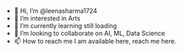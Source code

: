 - 👋 Hi, I’m @leenasharma1724
- 👀 I’m interested in Arts
- 🌱 I’m currently learning still loading
- 💞️ I’m looking to collaborate on AI, ML, Data Science
- 📫 How to reach me I am available here, reach me here.

<!---
leenasharma1724/leenasharma1724 is a ✨ special ✨ repository because its `README.md` (this file) appears on your GitHub profile.
You can click the Preview link to take a look at your changes.
--->
